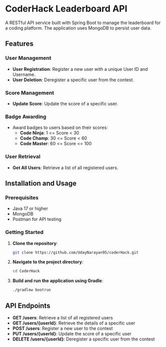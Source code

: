 # CoderHack Leaderboard API

A RESTful API service built with Spring Boot to manage the leaderboard for a coding platform. The application uses MongoDB to persist user data.

## Features

### User Management

* **User Registration**: Register a new user with a unique User ID and Username.
* **User Deletion**: Deregister a specific user from the contest.

### Score Management

* **Update Score**: Update the score of a specific user.

### Badge Awarding

* Award badges to users based on their scores:
	+ **Code Ninja**: 1 <= Score < 30
	+ **Code Champ**: 30 <= Score < 60
	+ **Code Master**: 60 <= Score <= 100

### User Retrieval

* **Get All Users**: Retrieve a list of all registered users.

## Installation and Usage
### Prerequisites
* Java 17 or higher
* MongoDB
* Postman for API testing

### Getting Started

1. **Clone the repository**:

    ```bash
    git clone https://github.com/UdayNarayan95/coderHack.git
    ```

2. **Navigate to the project directory**:

    ```bash
    cd CoderHack
    ```

3. **Build and run the application using Gradle**:

    ```bash
    ./gradlew bootrun
    ```

## API Endpoints

* **GET /users**: Retrieve a list of all registered users
* **GET /users/{userId}**: Retrieve the details of a specific user
* **POST /users**: Register a new user to the contest
* **PUT /users/{userId}**: Update the score of a specific user
* **DELETE /users/{userId}**: Deregister a specific user from the contest